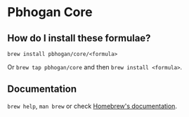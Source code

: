 # Pbhogan Core

## How do I install these formulae?
`brew install pbhogan/core/<formula>`

Or `brew tap pbhogan/core` and then `brew install <formula>`.

## Documentation
`brew help`, `man brew` or check [Homebrew's documentation](https://docs.brew.sh).
